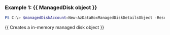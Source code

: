 ### Example 1: {{ ManagedDisk object }}
```powershell
PS C:\> $managedDiskAccount=New-AzDataBoxManagedDiskDetailsObject -ResourceGroupId "/subscriptions/fa68082f-8ff7-4a25-95c7-ce9da541242f/resourceGroups/randommanagedisk1" -StagingStorageAccountId "/subscriptions/fa68082f-8ff7-4a25-95c7-ce9da541242f/resourceGroups/dhja/providers/Microsoft.Storage/storageAccounts/manageddiskstrg" -DataAccountType "ManagedDisk"
```

{{ Creates a in-memory managed disk object }}

